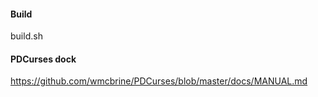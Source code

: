 
#### Build
build.sh

#### PDCurses dock
https://github.com/wmcbrine/PDCurses/blob/master/docs/MANUAL.md